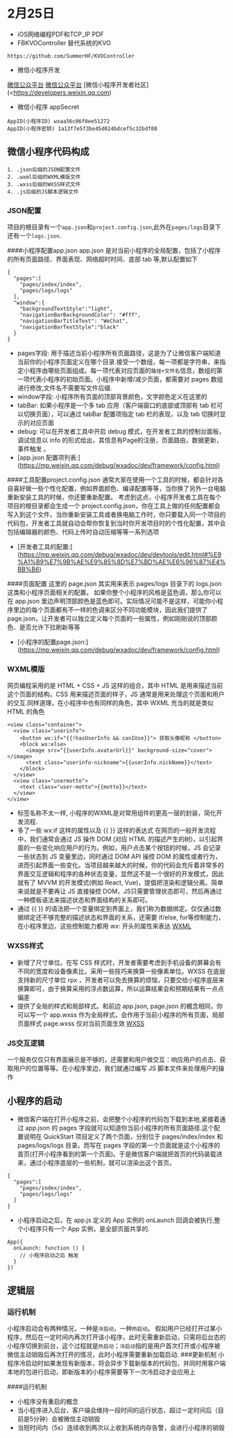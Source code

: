 # 2月25日 
* iOS网络编程PDF和TCP_IP PDF
* FBKVOController 替代系统的KVO

```
https://github.com/SummerHF/KVOController
```
* 微信小程序开发

[微信公众平台](https://mp.weixin.qq.com/debug/wxadoc/dev/)
[微信公众平台](https://mp.weixin.qq.com/debug/wxadoc/introduction/index.html?t=201828)
[微信小程序开发者社区](<https://developers.weixin.qq.com)

* 微信小程序 appSecret

```
AppID(小程序ID) wxaa56c06f0ee51272
AppID(小程序密钥) 1a13f7e5f3be45d024bdcef5c32bdf08
```

## 微信小程序代码构成 

```
1. .json后缀的JSON配置文件
2. .wxml后缀的WXML模版文件
3. .wxss后缀的WXSS样式文件
4. .js后缀的JS脚本逻辑文件
```

### JSON配置
项目的根目录有一个`app.json`和`project.config.json`,此外在`pages/logs`目录下还有一个`logs.json`.

####小程序配置app.json
app.json 是对当前小程序的全局配置，包括了小程序的所有页面路径、界面表现、网络超时时间、底部 tab 等,默认配置如下

```
{
  "pages":[
    "pages/index/index",
    "pages/logs/logs"
  ],
  "window":{
    "backgroundTextStyle":"light",
    "navigationBarBackgroundColor": "#fff",
    "navigationBarTitleText": "WeChat",
    "navigationBarTextStyle":"black"
  }
}
```

* pages字段: 用于描述当前小程序所有页面路径，这是为了让微信客户端知道当前你的小程序页面定义在哪个目录.接受一个数组，每一项都是字符串，来指定小程序由哪些页面组成。每一项代表对应页面的`路径+文件名`信息，数组的第一项代表小程序的初始页面。小程序中新增/减少页面，都需要对 pages 数组进行修改,文件名不需要写文件后缀.
* window字段: 小程序所有页面的顶部背景颜色，文字颜色定义在这里的
* tabBar: 如果小程序是一个多 tab 应用（客户端窗口的底部或顶部有 tab 栏可以切换页面），可以通过 tabBar 配置项指定 tab 栏的表现，以及 tab 切换时显示的对应页面
* debug: 可以在开发者工具中开启 debug 模式，在开发者工具的控制台面板，调试信息以 info 的形式给出，其信息有Page的注册，页面路由，数据更新，事件触发 。
* [app.json 配置项列表:] (https://mp.weixin.qq.com/debug/wxadoc/dev/framework/config.html)

####工具配置project.config.json
通常大家在使用一个工具的时候，都会针对各自喜好做一些个性化配置，例如界面颜色、编译配置等等，当你换了另外一台电脑重新安装工具的时候，你还要重新配置。
考虑到这点，小程序开发者工具在每个项目的根目录都会生成一个 project.config.json，你在工具上做的任何配置都会写入到这个文件，当你重新安装工具或者换电脑工作时，你只要载入同一个项目的代码包，开发者工具就自动会帮你恢复到当时你开发项目时的个性化配置，其中会包括编辑器的颜色、代码上传时自动压缩等等一系列选项

* [开发者工具的配置:] (https://mp.weixin.qq.com/debug/wxadoc/dev/devtools/edit.html#%E9%A1%B9%E7%9B%AE%E9%85%8D%E7%BD%AE%E6%96%87%E4%BB%B6)

####页面配置
这里的 page.json 其实用来表示 pages/logs 目录下的 logs.json 这类和小程序页面相关的配置。
如果你整个小程序的风格是蓝色调，那么你可以在 app.json 里边声明顶部颜色是蓝色即可。实际情况可能不是这样，可能你小程序里边的每个页面都有不一样的色调来区分不同功能模块，因此我们提供了 page.json，让开发者可以独立定义每个页面的一些属性，例如刚刚说的顶部颜色、是否允许下拉刷新等等

* [小程序的配置page.json:] (https://mp.weixin.qq.com/debug/wxadoc/dev/framework/config.html)

### WXML模版
网页编程采用的是 HTML + CSS + JS 这样的组合，其中 HTML 是用来描述当前这个页面的结构，CSS 用来描述页面的样子，JS 通常是用来处理这个页面和用户的交互.同样道理，在小程序中也有同样的角色，其中 WXML 充当的就是类似 HTML 的角色


```
<view class="container">
  <view class="userinfo">
    <button wx:if="{{!hasUserInfo && canIUse}}"> 获取头像昵称 </button>
    <block wx:else>
      <image src="{{userInfo.avatarUrl}}" background-size="cover"></image>
      <text class="userinfo-nickname">{{userInfo.nickName}}</text>
    </block>
  </view>
  <view class="usermotto">
    <text class="user-motto">{{motto}}</text>
  </view>
</view>

``` 

* 标签名称不太一样, 小程序的WXML是对常用组件的更高一层的封装，简化开发流程.
* 多了一些 wx:if 这样的属性以及 {{ }} 这样的表达式 在网页的一般开发流程中，我们通常会通过 JS 操作 DOM (对应 HTML 的描述产生的树)，以引起界面的一些变化响应用户的行为。例如，用户点击某个按钮的时候，JS 会记录一些状态到 JS 变量里边，同时通过 DOM API 操控 DOM 的属性或者行为，进而引起界面一些变化。当项目越来越大的时候，你的代码会充斥着非常多的界面交互逻辑和程序的各种状态变量，显然这不是一个很好的开发模式，因此就有了 MVVM 的开发模式(例如 React, Vue)，提倡把渲染和逻辑分离。简单来说就是不要再让 JS 直接操控 DOM，JS只需要管理状态即可，然后再通过一种模板语法来描述状态和界面结构的关系即可。
* 通过 {{ }} 的语法把一个变量绑定到界面上，我们称为数据绑定。仅仅通过数据绑定还不够完整的描述状态和界面的关系，还需要 if/else, for等控制能力，在小程序里边，这些控制能力都用 wx: 开头的属性来表达
[WXML](https://mp.weixin.qq.com/debug/wxadoc/dev/framework/view/wxml/)

### WXSS样式
* 新增了尺寸单位。在写 CSS 样式时，开发者需要考虑到手机设备的屏幕会有不同的宽度和设备像素比，采用一些技巧来换算一些像素单位。WXSS 在底层支持新的尺寸单位 rpx ，开发者可以免去换算的烦恼，只要交给小程序底层来换算即可，由于换算采用的浮点数运算，所以运算结果会和预期结果有一点点偏差
* 提供了全局的样式和局部样式。和前边 app.json, page.json 的概念相同，你可以写一个 app.wxss 作为全局样式，会作用于当前小程序的所有页面，局部页面样式 page.wxss 仅对当前页面生效
[WXSS](https://mp.weixin.qq.com/debug/wxadoc/dev/framework/view/wxss.html)

### JS交互逻辑
一个服务仅仅只有界面展示是不够的，还需要和用户做交互：响应用户的点击、获取用户的位置等等。在小程序里边，我们就通过编写 JS 脚本文件来处理用户的操作


## 小程序的启动 

* 微信客户端在打开小程序之前，会把整个小程序的代码包下载到本地,紧接着通过 app.json 的 pages 字段就可以知道你当前小程序的所有页面路径.这个配置说明在 QuickStart 项目定义了两个页面，分别位于 pages/index/index 和 pages/logs/logs 目录。而写在 pages 字段的第一个页面就是这个小程序的首页(打开小程序看到的第一个页面)。于是微信客户端就把首页的代码装载进来，通过小程序底层的一些机制，就可以渲染出这个首页。

```
{
  "pages":[
    "pages/index/index",
    "pages/logs/logs"
  ]
}

```
* 小程序启动之后，在 app.js 定义的 App 实例的 onLaunch 回调会被执行,整个小程序只有一个 App 实例，是全部页面共享的.

```
App({
  onLaunch: function () {
    // 小程序启动之后 触发
  }
})

```

## 逻辑层
### 运行机制
小程序启动会有两种情况，一种是`冷启动`，一种`热启动`。 假如用户已经打开过某小程序，然后在一定时间内再次打开该小程序，此时无需重新启动，只需将后台态的小程序切换到前台，这个过程就是`热启动`；`冷启动`指的是用户首次打开或小程序被微信主动销毁后再次打开的情况，此时小程序需要重新加载启动.
###更新机制
小程序冷启动时如果发现有新版本，将会异步下载新版本的代码包，并同时用客户端本地的包进行启动，即新版本的小程序需要等下一次冷启动才会应用上

####运行机制
* 小程序没有重启的概念
* 当小程序进入后台，客户端会维持一段时间的运行状态，超过一定时间后（目前是5分钟）会被微信主动销毁
* 当短时间内（5s）连续收到两次以上收到系统内存告警，会进行小程序的销毁



